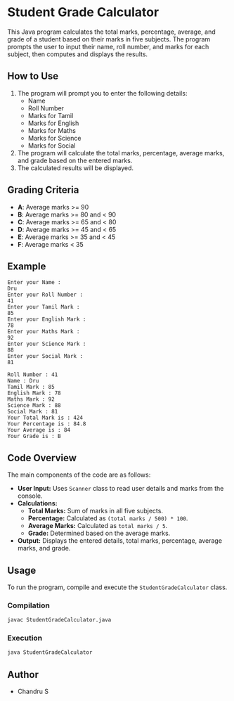 
# Student Grade Calculator

This Java program calculates the total marks, percentage, average, and grade of a student based on their marks in five subjects. The program prompts the user to input their name, roll number, and marks for each subject, then computes and displays the results.

## How to Use

1. The program will prompt you to enter the following details:
    - Name
    - Roll Number
    - Marks for Tamil
    - Marks for English
    - Marks for Maths
    - Marks for Science
    - Marks for Social
2. The program will calculate the total marks, percentage, average marks, and grade based on the entered marks.
3. The calculated results will be displayed.

## Grading Criteria

- **A**: Average marks >= 90
- **B**: Average marks >= 80 and < 90
- **C**: Average marks >= 65 and < 80
- **D**: Average marks >= 45 and < 65
- **E**: Average marks >= 35 and < 45
- **F**: Average marks < 35

## Example

```
Enter your Name :
Dru
Enter your Roll Number :
41
Enter your Tamil Mark :
85
Enter your English Mark :
78
Enter your Maths Mark :
92
Enter your Science Mark :
88
Enter your Social Mark :
81

Roll Number : 41
Name : Dru
Tamil Mark : 85
English Mark : 78
Maths Mark : 92
Science Mark : 88
Social Mark : 81
Your Total Mark is : 424
Your Percentage is : 84.8
Your Average is : 84
Your Grade is : B
```

## Code Overview

The main components of the code are as follows:

- **User Input:** Uses `Scanner` class to read user details and marks from the console.
- **Calculations:**
  - **Total Marks:** Sum of marks in all five subjects.
  - **Percentage:** Calculated as `(total marks / 500) * 100`.
  - **Average Marks:** Calculated as `total marks / 5`.
  - **Grade:** Determined based on the average marks.
- **Output:** Displays the entered details, total marks, percentage, average marks, and grade.

## Usage

To run the program, compile and execute the `StudentGradeCalculator` class.

### Compilation

```bash
javac StudentGradeCalculator.java
```

### Execution

```bash
java StudentGradeCalculator
```

## Author

- Chandru S
